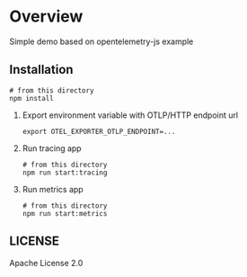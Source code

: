 # Overview

Simple demo based on opentelemetry-js example
<!-- TODO: This example needs an update. -->

## Installation

```shell script
# from this directory
npm install
```

1. Export environment variable with OTLP/HTTP endpoint url

   ```shell script
   export OTEL_EXPORTER_OTLP_ENDPOINT=...
   ```

2. Run tracing app

    ```shell script
    # from this directory
    npm run start:tracing
    ```

3. Run metrics app

    ```shell script
    # from this directory
    npm run start:metrics
    ```

## LICENSE

Apache License 2.0
